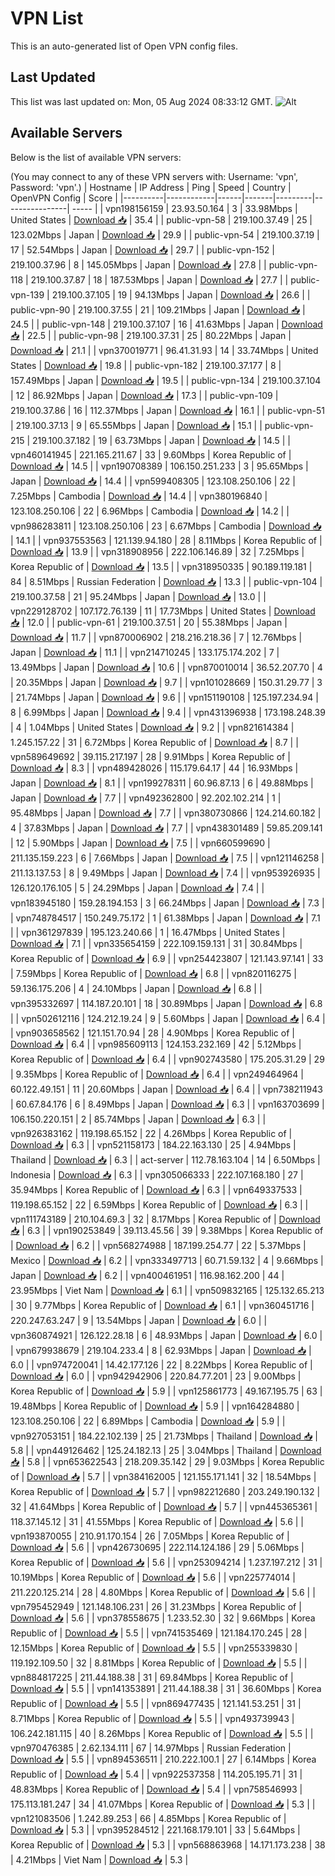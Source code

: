 # VPN List

This is an auto-generated list of Open VPN config files.

## Last Updated

This list was last updated on: Mon, 05 Aug 2024 08:33:12 GMT.
![Alt](https://repobeats.axiom.co/api/embed/186b98318ef1479477931607c1ad7d823f12451f.svg "Repobeats analytics image")

## Available Servers

Below is the list of available VPN servers:

(You may connect to any of these VPN servers with: Username: 'vpn', Password: 'vpn'.)
| Hostname | IP Address | Ping | Speed | Country | OpenVPN Config | Score |
|----------|------------|------|-------|---------|----------------| ----- |
| vpn198156159 | 23.93.50.164 | 3 | 33.98Mbps | United States | [Download 📥](./configs/server_0_US.ovpn) | 35.4 |
| public-vpn-58 | 219.100.37.49 | 25 | 123.02Mbps | Japan | [Download 📥](./configs/server_1_JP.ovpn) | 29.9 |
| public-vpn-54 | 219.100.37.19 | 17 | 52.54Mbps | Japan | [Download 📥](./configs/server_2_JP.ovpn) | 29.7 |
| public-vpn-152 | 219.100.37.96 | 8 | 145.05Mbps | Japan | [Download 📥](./configs/server_3_JP.ovpn) | 27.8 |
| public-vpn-118 | 219.100.37.87 | 18 | 187.53Mbps | Japan | [Download 📥](./configs/server_4_JP.ovpn) | 27.7 |
| public-vpn-139 | 219.100.37.105 | 19 | 94.13Mbps | Japan | [Download 📥](./configs/server_5_JP.ovpn) | 26.6 |
| public-vpn-90 | 219.100.37.55 | 21 | 109.21Mbps | Japan | [Download 📥](./configs/server_6_JP.ovpn) | 24.5 |
| public-vpn-148 | 219.100.37.107 | 16 | 41.63Mbps | Japan | [Download 📥](./configs/server_7_JP.ovpn) | 22.5 |
| public-vpn-98 | 219.100.37.31 | 25 | 80.22Mbps | Japan | [Download 📥](./configs/server_8_JP.ovpn) | 21.1 |
| vpn370019771 | 96.41.31.93 | 14 | 33.74Mbps | United States | [Download 📥](./configs/server_9_US.ovpn) | 19.8 |
| public-vpn-182 | 219.100.37.177 | 8 | 157.49Mbps | Japan | [Download 📥](./configs/server_10_JP.ovpn) | 19.5 |
| public-vpn-134 | 219.100.37.104 | 12 | 86.92Mbps | Japan | [Download 📥](./configs/server_11_JP.ovpn) | 17.3 |
| public-vpn-109 | 219.100.37.86 | 16 | 112.37Mbps | Japan | [Download 📥](./configs/server_12_JP.ovpn) | 16.1 |
| public-vpn-51 | 219.100.37.13 | 9 | 65.55Mbps | Japan | [Download 📥](./configs/server_13_JP.ovpn) | 15.1 |
| public-vpn-215 | 219.100.37.182 | 19 | 63.73Mbps | Japan | [Download 📥](./configs/server_14_JP.ovpn) | 14.5 |
| vpn460141945 | 221.165.211.67 | 33 | 9.60Mbps | Korea Republic of | [Download 📥](./configs/server_15_KR.ovpn) | 14.5 |
| vpn190708389 | 106.150.251.233 | 3 | 95.65Mbps | Japan | [Download 📥](./configs/server_16_JP.ovpn) | 14.4 |
| vpn599408305 | 123.108.250.106 | 22 | 7.25Mbps | Cambodia | [Download 📥](./configs/server_17_KH.ovpn) | 14.4 |
| vpn380196840 | 123.108.250.106 | 22 | 6.96Mbps | Cambodia | [Download 📥](./configs/server_18_KH.ovpn) | 14.2 |
| vpn986283811 | 123.108.250.106 | 23 | 6.67Mbps | Cambodia | [Download 📥](./configs/server_19_KH.ovpn) | 14.1 |
| vpn937553563 | 121.139.94.180 | 28 | 8.11Mbps | Korea Republic of | [Download 📥](./configs/server_20_KR.ovpn) | 13.9 |
| vpn318908956 | 222.106.146.89 | 32 | 7.25Mbps | Korea Republic of | [Download 📥](./configs/server_21_KR.ovpn) | 13.5 |
| vpn318950335 | 90.189.119.181 | 84 | 8.51Mbps | Russian Federation | [Download 📥](./configs/server_22_RU.ovpn) | 13.3 |
| public-vpn-104 | 219.100.37.58 | 21 | 95.24Mbps | Japan | [Download 📥](./configs/server_23_JP.ovpn) | 13.0 |
| vpn229128702 | 107.172.76.139 | 11 | 17.73Mbps | United States | [Download 📥](./configs/server_24_US.ovpn) | 12.0 |
| public-vpn-61 | 219.100.37.51 | 20 | 55.38Mbps | Japan | [Download 📥](./configs/server_25_JP.ovpn) | 11.7 |
| vpn870006902 | 218.216.218.36 | 7 | 12.76Mbps | Japan | [Download 📥](./configs/server_26_JP.ovpn) | 11.1 |
| vpn214710245 | 133.175.174.202 | 7 | 13.49Mbps | Japan | [Download 📥](./configs/server_27_JP.ovpn) | 10.6 |
| vpn870010014 | 36.52.207.70 | 4 | 20.35Mbps | Japan | [Download 📥](./configs/server_28_JP.ovpn) | 9.7 |
| vpn101028669 | 150.31.29.77 | 3 | 21.74Mbps | Japan | [Download 📥](./configs/server_29_JP.ovpn) | 9.6 |
| vpn151190108 | 125.197.234.94 | 8 | 6.99Mbps | Japan | [Download 📥](./configs/server_30_JP.ovpn) | 9.4 |
| vpn431396938 | 173.198.248.39 | 4 | 1.04Mbps | United States | [Download 📥](./configs/server_31_US.ovpn) | 9.2 |
| vpn821614384 | 1.245.157.22 | 31 | 6.72Mbps | Korea Republic of | [Download 📥](./configs/server_32_KR.ovpn) | 8.7 |
| vpn589649692 | 39.115.217.197 | 28 | 9.91Mbps | Korea Republic of | [Download 📥](./configs/server_33_KR.ovpn) | 8.3 |
| vpn489428026 | 115.179.64.17 | 44 | 16.93Mbps | Japan | [Download 📥](./configs/server_34_JP.ovpn) | 8.1 |
| vpn199278311 | 60.96.87.13 | 6 | 49.88Mbps | Japan | [Download 📥](./configs/server_35_JP.ovpn) | 7.7 |
| vpn492362800 | 92.202.102.214 | 1 | 95.48Mbps | Japan | [Download 📥](./configs/server_36_JP.ovpn) | 7.7 |
| vpn380730866 | 124.214.60.182 | 4 | 37.83Mbps | Japan | [Download 📥](./configs/server_37_JP.ovpn) | 7.7 |
| vpn438301489 | 59.85.209.141 | 12 | 5.90Mbps | Japan | [Download 📥](./configs/server_38_JP.ovpn) | 7.5 |
| vpn660599690 | 211.135.159.223 | 6 | 7.66Mbps | Japan | [Download 📥](./configs/server_39_JP.ovpn) | 7.5 |
| vpn121146258 | 211.13.137.53 | 8 | 9.49Mbps | Japan | [Download 📥](./configs/server_40_JP.ovpn) | 7.4 |
| vpn953926935 | 126.120.176.105 | 5 | 24.29Mbps | Japan | [Download 📥](./configs/server_41_JP.ovpn) | 7.4 |
| vpn183945180 | 159.28.194.153 | 3 | 66.24Mbps | Japan | [Download 📥](./configs/server_42_JP.ovpn) | 7.3 |
| vpn748784517 | 150.249.75.172 | 1 | 61.38Mbps | Japan | [Download 📥](./configs/server_43_JP.ovpn) | 7.1 |
| vpn361297839 | 195.123.240.66 | 1 | 16.47Mbps | United States | [Download 📥](./configs/server_44_US.ovpn) | 7.1 |
| vpn335654159 | 222.109.159.131 | 31 | 30.84Mbps | Korea Republic of | [Download 📥](./configs/server_45_KR.ovpn) | 6.9 |
| vpn254423807 | 121.143.97.141 | 33 | 7.59Mbps | Korea Republic of | [Download 📥](./configs/server_46_KR.ovpn) | 6.8 |
| vpn820116275 | 59.136.175.206 | 4 | 24.10Mbps | Japan | [Download 📥](./configs/server_47_JP.ovpn) | 6.8 |
| vpn395332697 | 114.187.20.101 | 18 | 30.89Mbps | Japan | [Download 📥](./configs/server_48_JP.ovpn) | 6.8 |
| vpn502612116 | 124.212.19.24 | 9 | 5.60Mbps | Japan | [Download 📥](./configs/server_49_JP.ovpn) | 6.4 |
| vpn903658562 | 121.151.70.94 | 28 | 4.90Mbps | Korea Republic of | [Download 📥](./configs/server_50_KR.ovpn) | 6.4 |
| vpn985609113 | 124.153.232.169 | 42 | 5.12Mbps | Korea Republic of | [Download 📥](./configs/server_51_KR.ovpn) | 6.4 |
| vpn902743580 | 175.205.31.29 | 29 | 9.35Mbps | Korea Republic of | [Download 📥](./configs/server_52_KR.ovpn) | 6.4 |
| vpn249464964 | 60.122.49.151 | 11 | 20.60Mbps | Japan | [Download 📥](./configs/server_53_JP.ovpn) | 6.4 |
| vpn738211943 | 60.67.84.176 | 6 | 8.49Mbps | Japan | [Download 📥](./configs/server_54_JP.ovpn) | 6.3 |
| vpn163703699 | 106.150.220.151 | 2 | 85.74Mbps | Japan | [Download 📥](./configs/server_55_JP.ovpn) | 6.3 |
| vpn926383162 | 119.198.65.152 | 22 | 4.26Mbps | Korea Republic of | [Download 📥](./configs/server_56_KR.ovpn) | 6.3 |
| vpn521158173 | 184.22.163.130 | 25 | 4.94Mbps | Thailand | [Download 📥](./configs/server_57_TH.ovpn) | 6.3 |
| act-server | 112.78.163.104 | 14 | 6.50Mbps | Indonesia | [Download 📥](./configs/server_58_ID.ovpn) | 6.3 |
| vpn305066333 | 222.107.168.180 | 27 | 35.94Mbps | Korea Republic of | [Download 📥](./configs/server_59_KR.ovpn) | 6.3 |
| vpn649337533 | 119.198.65.152 | 22 | 6.59Mbps | Korea Republic of | [Download 📥](./configs/server_60_KR.ovpn) | 6.3 |
| vpn111743189 | 210.104.69.3 | 32 | 8.17Mbps | Korea Republic of | [Download 📥](./configs/server_61_KR.ovpn) | 6.3 |
| vpn190253849 | 39.113.45.56 | 39 | 9.38Mbps | Korea Republic of | [Download 📥](./configs/server_62_KR.ovpn) | 6.2 |
| vpn568274988 | 187.199.254.77 | 22 | 5.37Mbps | Mexico | [Download 📥](./configs/server_63_MX.ovpn) | 6.2 |
| vpn333497713 | 60.71.59.132 | 4 | 9.66Mbps | Japan | [Download 📥](./configs/server_64_JP.ovpn) | 6.2 |
| vpn400461951 | 116.98.162.200 | 44 | 23.95Mbps | Viet Nam | [Download 📥](./configs/server_65_VN.ovpn) | 6.1 |
| vpn509832165 | 125.132.65.213 | 30 | 9.77Mbps | Korea Republic of | [Download 📥](./configs/server_66_KR.ovpn) | 6.1 |
| vpn360451716 | 220.247.63.247 | 9 | 13.54Mbps | Japan | [Download 📥](./configs/server_67_JP.ovpn) | 6.0 |
| vpn360874921 | 126.122.28.18 | 6 | 48.93Mbps | Japan | [Download 📥](./configs/server_68_JP.ovpn) | 6.0 |
| vpn679938679 | 219.104.233.4 | 8 | 62.93Mbps | Japan | [Download 📥](./configs/server_69_JP.ovpn) | 6.0 |
| vpn974720041 | 14.42.177.126 | 22 | 8.22Mbps | Korea Republic of | [Download 📥](./configs/server_70_KR.ovpn) | 6.0 |
| vpn942942906 | 220.84.77.201 | 23 | 9.00Mbps | Korea Republic of | [Download 📥](./configs/server_71_KR.ovpn) | 5.9 |
| vpn125861773 | 49.167.195.75 | 63 | 19.48Mbps | Korea Republic of | [Download 📥](./configs/server_72_KR.ovpn) | 5.9 |
| vpn164284880 | 123.108.250.106 | 22 | 6.89Mbps | Cambodia | [Download 📥](./configs/server_73_KH.ovpn) | 5.9 |
| vpn927053151 | 184.22.102.139 | 25 | 21.73Mbps | Thailand | [Download 📥](./configs/server_74_TH.ovpn) | 5.8 |
| vpn449126462 | 125.24.182.13 | 25 | 3.04Mbps | Thailand | [Download 📥](./configs/server_75_TH.ovpn) | 5.8 |
| vpn653622543 | 218.209.35.142 | 29 | 9.03Mbps | Korea Republic of | [Download 📥](./configs/server_76_KR.ovpn) | 5.7 |
| vpn384162005 | 121.155.171.141 | 32 | 18.54Mbps | Korea Republic of | [Download 📥](./configs/server_77_KR.ovpn) | 5.7 |
| vpn982212680 | 203.249.190.132 | 32 | 41.64Mbps | Korea Republic of | [Download 📥](./configs/server_78_KR.ovpn) | 5.7 |
| vpn445365361 | 118.37.145.12 | 31 | 41.55Mbps | Korea Republic of | [Download 📥](./configs/server_79_KR.ovpn) | 5.6 |
| vpn193870055 | 210.91.170.154 | 26 | 7.05Mbps | Korea Republic of | [Download 📥](./configs/server_80_KR.ovpn) | 5.6 |
| vpn426730695 | 222.114.124.186 | 29 | 5.06Mbps | Korea Republic of | [Download 📥](./configs/server_81_KR.ovpn) | 5.6 |
| vpn253094214 | 1.237.197.212 | 31 | 10.19Mbps | Korea Republic of | [Download 📥](./configs/server_82_KR.ovpn) | 5.6 |
| vpn225774014 | 211.220.125.214 | 28 | 4.80Mbps | Korea Republic of | [Download 📥](./configs/server_83_KR.ovpn) | 5.6 |
| vpn795452949 | 121.148.106.231 | 26 | 31.23Mbps | Korea Republic of | [Download 📥](./configs/server_84_KR.ovpn) | 5.6 |
| vpn378558675 | 1.233.52.30 | 32 | 9.66Mbps | Korea Republic of | [Download 📥](./configs/server_85_KR.ovpn) | 5.5 |
| vpn741535469 | 121.184.170.245 | 28 | 12.15Mbps | Korea Republic of | [Download 📥](./configs/server_86_KR.ovpn) | 5.5 |
| vpn255339830 | 119.192.109.50 | 32 | 8.81Mbps | Korea Republic of | [Download 📥](./configs/server_87_KR.ovpn) | 5.5 |
| vpn884817225 | 211.44.188.38 | 31 | 69.84Mbps | Korea Republic of | [Download 📥](./configs/server_88_KR.ovpn) | 5.5 |
| vpn141353891 | 211.44.188.38 | 31 | 36.60Mbps | Korea Republic of | [Download 📥](./configs/server_89_KR.ovpn) | 5.5 |
| vpn869477435 | 121.141.53.251 | 31 | 8.71Mbps | Korea Republic of | [Download 📥](./configs/server_90_KR.ovpn) | 5.5 |
| vpn493739943 | 106.242.181.115 | 40 | 8.26Mbps | Korea Republic of | [Download 📥](./configs/server_91_KR.ovpn) | 5.5 |
| vpn970476385 | 2.62.134.111 | 67 | 14.97Mbps | Russian Federation | [Download 📥](./configs/server_92_RU.ovpn) | 5.5 |
| vpn894536511 | 210.222.100.1 | 27 | 6.14Mbps | Korea Republic of | [Download 📥](./configs/server_93_KR.ovpn) | 5.4 |
| vpn922537358 | 114.205.195.71 | 31 | 48.83Mbps | Korea Republic of | [Download 📥](./configs/server_94_KR.ovpn) | 5.4 |
| vpn758546993 | 175.113.181.247 | 34 | 41.07Mbps | Korea Republic of | [Download 📥](./configs/server_95_KR.ovpn) | 5.3 |
| vpn121083506 | 1.242.89.253 | 66 | 4.85Mbps | Korea Republic of | [Download 📥](./configs/server_96_KR.ovpn) | 5.3 |
| vpn395284512 | 221.168.179.101 | 33 | 5.64Mbps | Korea Republic of | [Download 📥](./configs/server_97_KR.ovpn) | 5.3 |
| vpn568863968 | 14.171.173.238 | 38 | 4.21Mbps | Viet Nam | [Download 📥](./configs/server_98_VN.ovpn) | 5.3 |
